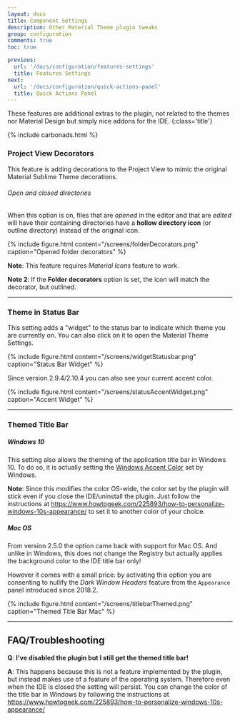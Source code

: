 ```yaml
---
layout: docs
title: Component Settings
description: Other Material Theme plugin tweaks
group: configuration
comments: true
toc: true

previous:
  url: '/docs/configuration/features-settings'
  title: Features Settings
next:
  url: '/docs/configuration/quick-actions-panel'
  title: Quick Actions Panel
---
```


These features are additional extras to the plugin, not related to the themes nor Material Design but simply nice addons for the IDE.
{:class='title'}

{% include carbonads.html %}

### Project View Decorators

This feature is adding decorations to the Project View to mimic the original Material Sublime Theme decorations.

###### Open and closed directories

When this option is on, files that are _opened_ in the editor and that are _edited_ will have their containing directories have a __hollow directory icon__ (or outline directory) instead of the original icon.

{% include figure.html content="/screens/folderDecorators.png" caption="Opened folder decorators" %}

**Note**: This feature requires *Material Icons* feature to work.

**Note 2**: If the **Folder decorators** option is set, the icon will match the decorator, but outlined.

----
### Theme in Status Bar

This setting adds a "widget" to the status bar to indicate which theme you are currently on. You can also click on it to open the Material Theme Settings.

{% include figure.html content="/screens/widgetStatusbar.png" caption="Status Bar Widget" %}

Since version 2.9.4/2.10.4 you can also see your current accent color.

{% include figure.html content="/screens/statusAccentWidget.png" caption="Accent Widget" %}

----
### Themed Title Bar

##### Windows 10

This setting also allows the theming of the application title bar in Windows 10. To do so, it is actually setting the [Windows Accent Color](https://www.howtogeek.com/225893/how-to-personalize-windows-10s-appearance/) set by Windows.

**Note**: Since this modifies the color OS-wide, the color set by the plugin will stick even if you close the IDE/uninstall the plugin. Just follow the instructions at https://www.howtogeek.com/225893/how-to-personalize-windows-10s-appearance/ to set it to another color of your choice.

##### Mac OS

From version 2.5.0 the option came back with support for Mac OS. And unlike in Windows, this does not change the Registry but actually applies the background color to the IDE title bar only!

However it comes with a small price: by activating this option you are consenting to nullify the _Dark Window Headers_ feature from the `Appearance` panel introduced since 2018.2.

{% include figure.html content="/screens/titlebarThemed.png" caption="Themed Title Bar Mac" %}

-----
## FAQ/Troubleshooting

**Q**: **I've disabled the plugin but I still get the themed title bar!**

**A**: This happens because this is not a feature implemented by the plugin, but instead makes use of a feature of the operating system. Therefore even when the IDE is closed the setting will persist. You can change the color of the title bar in Windows by following the instructions at https://www.howtogeek.com/225893/how-to-personalize-windows-10s-appearance/

